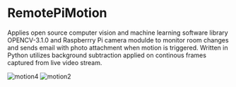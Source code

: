 # RemotePiMotion
Applies open source computer vision and machine learning software library OPENCV-3.1.0 and Raspberrry Pi camera modulde to monitor room changes and sends email with photo attachment when motion is triggered. Written in Python utilizes background subtraction applied on continous frames captured from live video stream.

![motion4](https://cloud.githubusercontent.com/assets/14653074/21574500/9125a8d2-cea8-11e6-839d-3ed35227b426.jpg)
![motion2](https://cloud.githubusercontent.com/assets/14653074/21574503/96c966ac-cea8-11e6-8228-fbe098635541.jpg)

